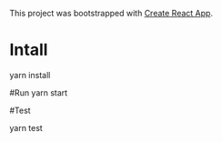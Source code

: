 This project was bootstrapped with [Create React App](https://github.com/facebookincubator/create-react-app).

# Intall
yarn install

#Run
yarn start

#Test

yarn test